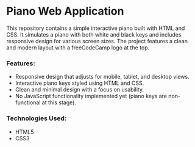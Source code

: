 # Piano Web Application

This repository contains a simple interactive piano built with HTML and CSS. It simulates a piano with both white and black keys and includes responsive design for various screen sizes. The project features a clean and modern layout with a freeCodeCamp logo at the top.

### Features:
- Responsive design that adjusts for mobile, tablet, and desktop views.
- Interactive piano keys styled using HTML and CSS.
- Clean and minimal design with a focus on usability.
- No JavaScript functionality implemented yet (piano keys are non-functional at this stage).

### Technologies Used:
- HTML5
- CSS3
